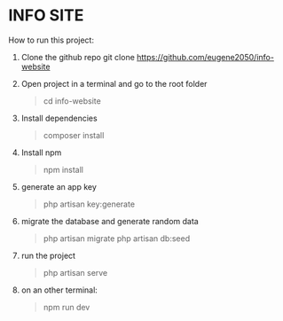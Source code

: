 # INFO SITE

How to run this project:

1. Clone the github repo
    git clone https://github.com/eugene2050/info-website
  
2. Open project in a terminal and go to the root folder
    >cd info-website
  
3. Install dependencies
   >composer install
  
4. Install npm
    >npm install

5. generate an app key
    >php artisan key:generate
  
6. migrate the database and generate random data
    >php artisan migrate
    >php artisan db:seed

6. run the project
    >php artisan serve

6. on an other terminal:
    >npm run dev
  

